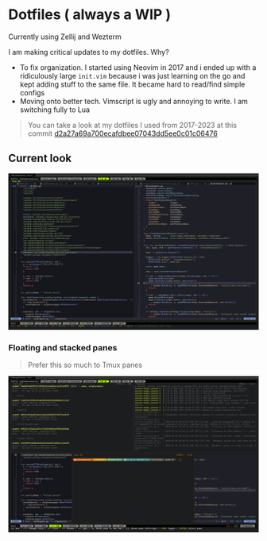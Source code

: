# Dotfiles ( always a WIP )

Currently using Zellij and Wezterm

I am making critical updates to my dotfiles. Why?

- To fix organization. I started using Neovim in 2017 and i ended up with a
ridiculously large `init.vim` because i was just learning on the go
and kept adding stuff to the same file. It became hard to read/find simple configs
- Moving onto better tech. Vimscript is ugly and annoying to write. I am
switching fully to Lua

> You can take a look at my dotfiles I used from 2017-2023 at this commit [d2a27a69a700ecafdbee07043dd5ee0c01c06476](https://github.com/adelowo/dotfiles/commit/d2a27a69a700ecafdbee07043dd5ee0c01c06476)

## Current look

![terminal looks like this](./assets/terminal-2024.png)

### Floating and stacked panes

> Prefer this so much to Tmux panes

![Floating terminal](./assets/floating.png)
